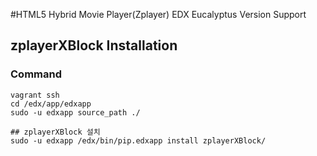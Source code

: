 #HTML5 Hybrid Movie Player(Zplayer)
EDX Eucalyptus Version Support

## zplayerXBlock Installation
### Command
```
vagrant ssh
cd /edx/app/edxapp
sudo -u edxapp source_path ./

## zplayerXBlock 설치
sudo -u edxapp /edx/bin/pip.edxapp install zplayerXBlock/



